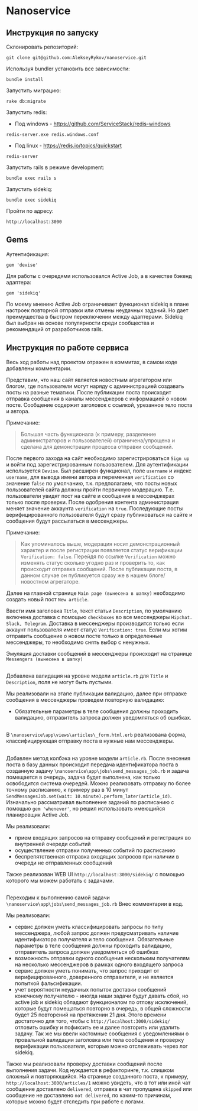 # Nanoservice

## Инструкция по запуску
Склонировать репозиторий:
```
git clone git@github.com:AlekseyRykov/nanoservice.git
```
Используя bundler установить все зависимости:
```
bundle install
```
Запустить миграцию:
```
rake db:migrate
```
Запустить redis:
* Под windows - https://github.com/ServiceStack/redis-windows
```
redis-server.exe redis.windows.conf
```
* Под linux - https://redis.io/topics/quickstart
```
redis-server
```
Запустить rails в режиме development:
```
bundle exec rails s
```
Запустить sidekiq:
```
bundle exec sidekiq
```
Пройти по адресу:
```
http://localhost:3000
```
## Gems

Аутентификация:
```
gem 'devise'
```
Для работы с очередями использовался Active Job, а в качестве бэкенд адаптера:
```
gem 'sidekiq'
```
По моему мнению Active Job ограничивает функционал sidekiq в плане настроек повторной отправки или отмены неудачных заданий.
Но дает преимущества в быстром переключении между адаптерами. Sidekiq был выбран на основе популярности среди сообщества и рекомендаций от разработчиков rails.

## Инструкция по работе сервиса
Весь ход работы над проектом отражен в коммитах, в самом коде добавлены комментарии.

Представим, что наш сайт является новостным агрегатором или блогом, где пользователи могут наряду с администрацией создавать посты на разные тематики.
После публикации поста происходит отправка сообщения в каналы мессенджеров с информацией о новом посте. Сообщение содержит заголовок с ссылкой, урезанное тело поста и автора.

Примечание:
> Большая часть функционала (к примеру, разделение администраторов и пользователей) ограничена/упрощена и сделана для демонстрации процесса отправки сообщений.

После первого захода на сайт необходимо зарегистрироваться `Sign up` и войти под зарегистрированным пользователем.
Для аутентификации используется `Devise`. Был расширен функционал, поле `username` и индекс `username`,
для вывода имени автора и переменная `verification` со значение `false` по умолчанию, т.к. предполагаем, что посты новых пользователей сайта
должны пройти первичную модерацию. Т.е. пользователи увидят пост на сайте и сообщения в мессенджерах только после проверки.
После одобрения контента администрация меняет значение аккаунта `verification` на `true`.
Последующие посты верифицированного пользователя будут сразу публиковаться на сайте и сообщения будут рассылаться в мессенджеры.

Примечание:
> Как упоминалось выше, модерация носит демонстрационный характер и после регистрации появляется статус верификации `Verification: false`. Перейдя по ссылке `Verification` можно
изменять статус сколько угодно раз и проверить то, как происходит отправка сообщений. После публикации поста, в данном случае он публикуется сразу же в нашем блоге/новостном агрегаторе.

Далее на главной странице `Main page (вынесена в шапку)` необходимо создать новый пост `New article`.

Ввести имя заголовка `Title`, текст статьи `Description`, по умолчанию включена доставка с помощью `checkboxes` во все мессенджеры `Hipchat. Slack, Telegram`.
Доставка в мессенджеры производится только если аккаунт пользователя имеет статус `Verification: true`.
Если мы хотим отправить сообщение о новом посте только в определенные мессенджеры, то необходимо снять выбор с ненужных.

Эмуляция доставки сообщений в мессенджеры происходит на странице `Messengers (вынесена в шапку)`

##

Добавлена валидация на уровне модели `article.rb` для `Title` и `Description`, поля не могут быть пустыми.

Мы реализовали на этапе публикации валидацию, далее при отправке сообщения в мессенджеры проведем повторную валидацию:
* Обязательные параметры в теле сообщения должны проходить валидацию, отправитель запроса должен уведомляться об ошибках.

##

В `\nanoservice\app\views\articles\_form.html.erb` реализована форма, классифицирующая отправку поста в нужные нам мессенджеры.

##

Добавлен метод колбэка на уровне модели `article.rb`. После внесения поста в базу данных происходит передача идентификатора поста в
созданную задачу `\nanoservice\app\jobs\send_messages_job.rb` и задача помещается в очередь, задача будет выполнена, как только освободится система очередей.
Можно реализовать отправку по более точному расписанию, к примеру раз в 10 минут `SendMessagesJob.set(wait: 10.minute).perform_later(article_id)`.
Изначально рассматривал выполнение заданий по расписанию с помощью `gem 'whenever'`, но решил использовать имеющийся планировщик Active Job.

Мы реализовали:
* прием входящих запросов на отправку сообщений и регистрация во внутренней очереди событий
* осуществление отправки полученных событий по расписанию
* беспрепятственная отправка входящих запросов при наличии в очереди не отправленных сообщений

Также реализован WEB UI `http://localhost:3000/sidekiq/` с помощью которого мы можем работать с задачами.

##

Переходим к выполнению самой задачи `\nanoservice\app\jobs\send_messages_job.rb`
Внес комментарии в код.

Мы реализовали:
* сервис должен уметь классифицировать запросы по типу мессенджера, любой запрос должен предусматривать наличие идентификатора получателя и тело сообщения. 
Обязательные параметры в теле сообщения должны проходить валидацию, отправитель запроса должен уведомляться об ошибках
* возможность отправки одного сообщения нескольким получателям на несколько мессенджеров в рамках одного входящего запроса
* сервис должен уметь понимать, что запрос приходит от верифицированного, доверенного отправителя, и не является попыткой фальсификации.
* учет вероятности неудачных попыток доставки сообщений конечному получателю - иногда наши задачи будут давать сбой, но active job и sidekiq обладают функционалом
по отлову исключений, которые будут помещаться повторно в очередь, в общей сложности будет 25 повторений на протяжении 21 дня. Этого времени достаточно для того, чтобы с
`http://localhost:3000/sidekiq/` отловить ошибку и пофиксить ее и далее повторить или удалить задачу. Так же мы ввели кастомные сообщения с уведомлениями о провальной валидации заголовка
или тела сообщения и проверку верификации пользователя, которые можно отслеживать через лог sidekiq.

Также мы реализовали проверку доставки сообщений после выполнения задачи. Код нуждается в рефакторинге, т.к. слишком сложный и повторяющийся. На странице созданного поста, к примеру, `http://localhost:3000/articles/1`
можно увидеть, что в тот или иной чат сообщение доставлено `delivered`, отправка в чат пропущена `skipped` или сообщение не доставлено `not delivered`,
по каким-то причинам, которые можно будет отследить при работе с логами.



